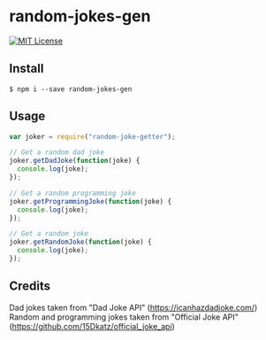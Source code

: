 # random-jokes-gen

[![MIT License](https://img.shields.io/npm/l/random-joke-getter.svg)](https://opensource.org/licenses/MIT)

## Install

`$ npm i --save random-jokes-gen`

## Usage

```js
var joker = require("random-joke-getter");

// Get a random dad joke
joker.getDadJoke(function(joke) {
  console.log(joke);
});

// Get a random programming joke
joker.getProgrammingJoke(function(joke) {
  console.log(joke);
});

// Get a random joke
joker.getRandomJoke(function(joke) {
  console.log(joke);
});
```

## Credits

Dad jokes taken from "Dad Joke API" (https://icanhazdadjoke.com/)  
Random and programming jokes taken from "Official Joke API" (https://github.com/15Dkatz/official_joke_api)
